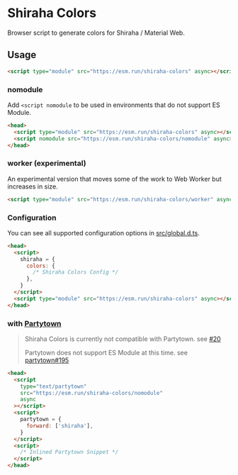 # Shiraha Colors

Browser script to generate colors for Shiraha / Material Web.

## Usage

```html
<script type="module" src="https://esm.run/shiraha-colors" async></script>
```

### nomodule

Add `<script nomodule` to be used in environments that do not support ES Module.

```html
<head>
  <script type="module" src="https://esm.run/shiraha-colors" async></script>
  <script nomodule src="https://esm.run/shiraha-colors/nomodule" async></script>
</head>
```

### worker (experimental)

An experimental version that moves some of the work to Web Worker but increases
in size.

```html
<script type="module" src="https://esm.run/shiraha-colors/worker" async></script>
```

### Configuration

You can see all supported configuration options in
[src/global.d.ts](src/global.d.ts).

```html
<head>
  <script>
    shiraha = {
      colors: {
        /* Shiraha Colors Config */
      },
    }
  </script>
  <script type="module" src="https://esm.run/shiraha-colors" async></script>
</head>
```

### with [Partytown](https://partytown.builder.io)

> Shiraha Colors is currently not compatible with Partytown. see
> [#20](https://github.com/importantimport/shiraha/issues/20)
>
> Partytown does not support ES Module at this time. see
> [partytown#195](https://github.com/BuilderIO/partytown/issues/195)

```html
<head>
  <script
    type="text/partytown"
    src="https://esm.run/shiraha-colors/nomodule"
    async
  ></script>
  <script>
    partytown = {
      forward: ['shiraha'],
    }
  </script>
  <script>
    /* Inlined Partytown Snippet */
  </script>
</head>
```
